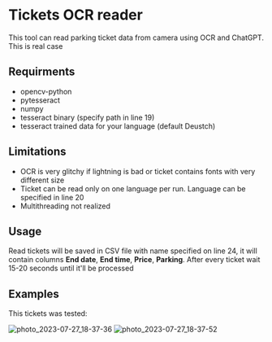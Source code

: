 # Tickets OCR reader
This tool can read parking ticket data from camera using OCR and ChatGPT. This is real case

## Requirments
+ opencv-python
+ pytesseract
+ numpy
+ tesseract binary (specify path in line 19)
+ tesseract trained data for your language (default Deustch)

## Limitations
+ OCR is very glitchy if lightning is bad or ticket contains fonts with very different size
+ Ticket can be read only on one language per run. Language can be specified in line 20
+ Multithreading not realized

## Usage
Read tickets will be saved in CSV file with name specified on line 24, it will contain columns **End date**, **End time**, **Price**, **Parking**. After every ticket wait 15-20 seconds until it'll be processed

## Examples
This tickets was tested:

![photo_2023-07-27_18-37-36](https://github.com/spbupos/projects-database/assets/105380669/f904a2ba-eefa-42c4-aa8e-e8d6db528eed)
![photo_2023-07-27_18-37-52](https://github.com/spbupos/projects-database/assets/105380669/ccefbca7-dd54-4008-8a6d-6d801c77dd67)
